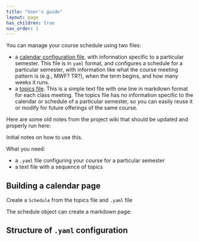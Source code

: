 ```yaml
---
title: "User's guide"
layout: page
has_children: true
nav_order: 1
---
```



You can manage your course schedule using two files:

- a [calendar configuration file](calendarFile/), with information specific to a particular semester.  This file is in `yaml` format, and configures a schedule for a particular semester, with information like what the course meeting pattern is (e.g., MWF?  TR?), when the term begins, and how many weeks it runs.
- a [topics file](topics/).  This is a simple text file with one line in markdown format for each class meeting.  The topics file has no information specific to the calendar or schedule of a particular semester, so you can easily reuse it or modify for future offerings of the same course.




Here are some old notes from the project wiki that should be updated and properly run here:

Initial notes on how to use this.

What you need:

- a `.yaml` file configuring your course for a particular semester
- a text file with a sequence of topics

## Building a calendar page

Create a `Schedule` from the topics file and `.yaml` file

The schedule object can create a markdown page:



## Structure of `.yaml` configuration
